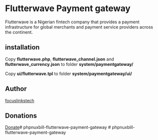 # Flutterwave Payment gateway

Flutterwave is a Nigerian fintech company that provides a payment infrastructure for global merchants and payment service providers across the continent.
## installation

Copy **flutterwave.php**, **flutterwave_channel.json** and **flutterwave_currency.json** to folder **system/paymentgateway/**

Copy **ui/flutterwave.tpl** to folder **system/paymentgateway/ui/**


## Author

[focuslinkstech](https://github.com/focuslinkstech)

## Donations

[Donate](https://flutterwave.com/donate/lrrkdrghwx9v)#   p h p n u x b i l l - f l u t t e r w a v e - p a y m e n t - g a t e w a y 
 
 #   p h p n u x b i l l - f l u t t e r w a v e - p a y m e n t - g a t e w a y 
 
 
